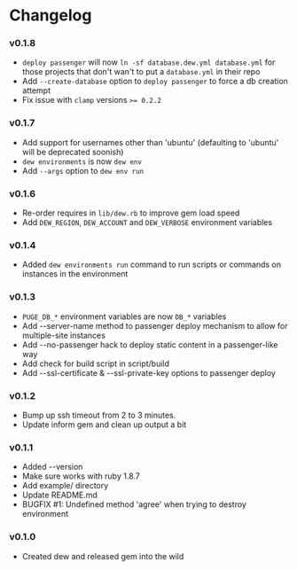 # Changelog

### v0.1.8

* `deploy passenger` will now `ln -sf database.dew.yml database.yml` for those projects that don't wan't to put a `database.yml` in their repo
* Add `--create-database` option to `deploy passenger` to force a db creation attempt
* Fix issue with `clamp` versions `>= 0.2.2`

### v0.1.7

* Add support for usernames other than 'ubuntu' (defaulting to 'ubuntu' will be deprecated soonish)
* `dew environments` is now `dew env`
* Add `--args` option to `dew env run`

### v0.1.6

* Re-order requires in `lib/dew.rb` to improve gem load speed
* Add `DEW_REGION`, `DEW_ACCOUNT` and `DEW_VERBOSE` environment variables

### v0.1.4

* Added `dew environments run` command to run scripts or commands on instances in the environment

### v0.1.3

* `PUGE_DB_*` environment variables are now `DB_*` variables
* Add --server-name method to passenger deploy mechanism to allow for multiple-site instances
* Add --no-passenger hack to deploy static content in a passenger-like way
* Add check for build script in script/build
* Add --ssl-certificate & --ssl-private-key options to passenger deploy

### v0.1.2

* Bump up ssh timeout from 2 to 3 minutes.
* Update inform gem and clean up output a bit

### v0.1.1

* Added --version
* Make sure works with ruby 1.8.7
* Add example/ directory
* Update README.md
* BUGFIX #1: Undefined method 'agree' when trying to destroy environment

### v0.1.0

* Created dew and released gem into the wild

